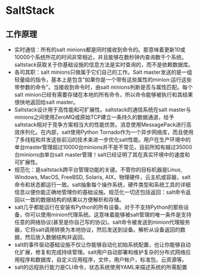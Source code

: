 # SaltStack

## 工作原理

* 实时通信：所有的salt minions都是同时接收到命令的。那意味着更新10或10000个系统所花的时间非常相近，并且能够在数秒钟内查询数千个系统。saltstack获取关于你基础设施的信息方法是实时查询的，而不是依赖数据库。
* 各司其职：salt minions只做属于它们自己的工作。Salt master发送的是一组轻量级的指令，基本上是包含”如果你是一个带有这些属性的minion:运行这些带参数的命令”。当接收到命令时，由salt minions判断是否与属性匹配。每个salt minion已经有需要存储在本地的所有命令，所以命令能够被执行和其结果很快地返回给salt master。
* Saltstack设计用于高性能和可扩展性。saltstack的通信系统在salt master与minions之间使用ZeroMQ或原始TCP建立一条持久的数据通道，给予saltstack相对于竞争方案相当大的性能优势。消息使用MessagePack进行高效序列化。在内部，salt使用Python Tornado作为一个异步网络库，而且使用了多线程和并发这些前沿的技术来进一步优化salt性能。用户在生产环境中的单台master管理超过10000台minions并不是不常见，目前所知有越过35000台minions由单台salt master管理！salt已经证明了其在真实环境中的速度和可扩展性。
* 规范化：是saltstack跨平台管理功能的关键。不管你的目标机器是Linux, Windows, MacOS, FreeBSD, Solaris, AIX，物理硬件，云主机或容器，salt命令和状态都运行一致。salt抽象每个操作系统，硬件类型和系统工具的详细信息以便你能正确地管理你的基础设施。规范化一切还包括返回：salt命令返回以一致的数据结构的结果以方便解析和存储。
* salt几乎都能运行在安装有Python的所有设备。对于不支持Python的那些设备，你可以使用minion代理系统。这意味着能够被salt管理的唯一条件是支持任意的网络协议(甚至是你自己写的协议)。salt命令被发送到minion代理服务器，它将salt调用转换为本地协议，然后发送到设备。解析从设备返回的数据，然后放入数据结构并返回。
* salt的事件驱动基础设施不仅让你能够自动化初始系统配置，也让你能够自动化扩展，修复和完成持续管理。salt用户自动部署和维护复杂的分布式网络应用程序和数据库，自定义应用程序，文件，用户帐户，标准包，云资源等。
* salt的远程执行能力是CLI命令，状态系统使用YAML来描述系统的所需配置
